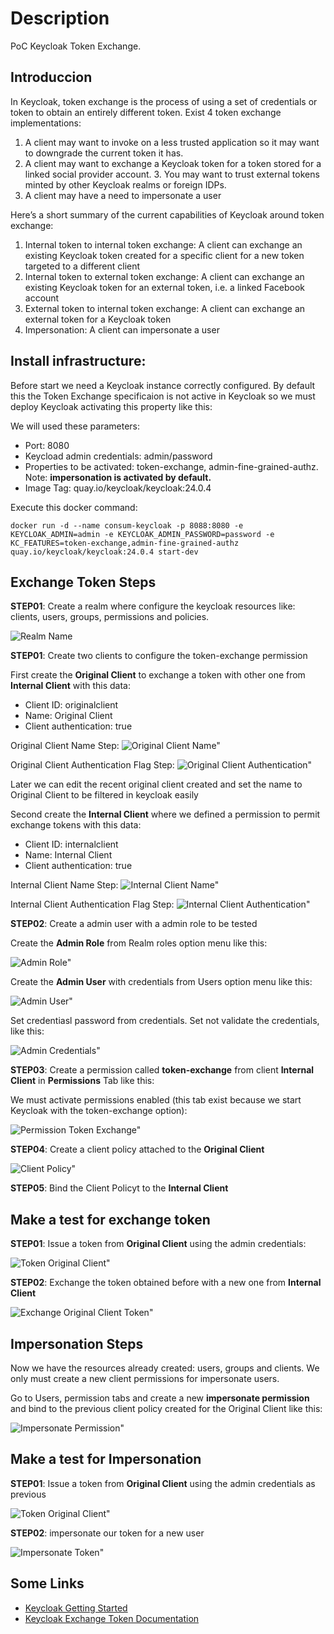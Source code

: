 # Description
PoC Keycloak Token Exchange.

## Introduccion

In Keycloak, token exchange is the process of using a set of credentials or token to obtain an entirely different token. Exist 4 token exchange implementations:

1. A client may want to invoke on a less trusted application so it may want to downgrade the current token it has.
2. A client may want to exchange a Keycloak token for a token stored for a linked social provider account. 3. You may want to trust external tokens minted by other Keycloak realms or foreign IDPs.
4. A client may have a need to impersonate a user

Here’s a short summary of the current capabilities of Keycloak around token exchange:

1. Internal token to internal token exchange: A client can exchange an existing Keycloak token created for a specific client for a new token targeted to a different client
2. Internal token to external token exchange: A client can exchange an existing Keycloak token for an external token, i.e. a linked Facebook account
3. External token to internal token exchange: A client can exchange an external token for a Keycloak token
4. Impersonation: A client can impersonate a user

## Install infrastructure:

Before start we need a Keycloak instance correctly configured. By default this the Token Exchange specificaion is not active in Keycloak so we must deploy Keycloak activating this property like this:

We will used these parameters:

- Port: 8080
- Keycload admin credentials: admin/password
- Properties to be activated: token-exchange, admin-fine-grained-authz. Note: **impersonation is activated by default.**
- Image Tag: quay.io/keycloak/keycloak:24.0.4

Execute this docker command:

```shell
docker run -d --name consum-keycloak -p 8088:8080 -e KEYCLOAK_ADMIN=admin -e KEYCLOAK_ADMIN_PASSWORD=password -e KC_FEATURES=token-exchange,admin-fine-grained-authz quay.io/keycloak/keycloak:24.0.4 start-dev
```

## Exchange Token Steps

**STEP01**: Create a realm where configure the keycloak resources like: clients, users, groups, permissions and policies.

![Realm Name](./images/realm-name.png "Realm Name")

**STEP01**: Create two clients to configure the token-exchange permission

First create the **Original Client** to exchange a token with other one from **Internal Client** with this data:

- Client ID: originalclient
- Name: Original Client
- Client authentication: true

Original Client Name Step:
![Original Client Name"](./images/original-client-name.png "Original Client Name")

Original Client Authentication Flag Step:
![Original Client Authentication"](./images/original-client-authentication.png "Original Client Authentication")

Later we can edit the recent original client created and set the name to  Original Client to be filtered in keycloak easily

Second create the **Internal Client** where we defined a permission to permit exchange tokens with this data:

- Client ID: internalclient
- Name: Internal Client
- Client authentication: true

Internal Client Name Step:
![Internal Client Name"](./images/internal-client-name.png "Internal Client Name")

Internal Client Authentication Flag Step:
![Internal Client Authentication"](./images/internal-client-authentication.png "Internal Client Authentication")

**STEP02**: Create a admin user with a admin role to be tested

Create the **Admin Role** from Realm roles option menu like this:

![Admin Role"](./images/admin-role.png "Admin Role")

Create the **Admin User** with credentials from Users option menu like this:

![Admin User"](./images/admin-user.png "Admin User")

Set credentiasl password from credentials. Set not validate the credentials, like this:

![Admin Credentials"](./images/admin-credentials.png "Admin Credentials")

**STEP03**: Create a permission called **token-exchange** from client **Internal Client** in **Permissions** Tab like this:

We must activate permissions enabled (this tab exist because we start Keycloak with the token-exchange option):

![Permission Token Exchange"](./images/permission-token-exchange.png "Permission Token Exchange")

**STEP04**: Create a client policy attached to the **Original Client**

![Client Policy"](./images/client-policy.png "Client Policy")

**STEP05**: Bind the Client Policyt to the **Internal Client**

## Make a test for exchange token

**STEP01**: Issue a token from **Original Client** using the admin credentials:

![Token Original Client"](./images/token-original-client.png "Token Original Client")

**STEP02**: Exchange the token obtained before with a new one from **Internal Client**

![Exchange Original Client Token"](./images/exchange-token-internal-client.png "Exchange Original Client Token")

## Impersonation Steps

Now we have the resources already created: users, groups and clients. We only must create a new client permissions for impersonate users.

Go to Users, permission tabs and create a new **impersonate permission** and bind to the previous client policy created for the Original Client like this:

![Impersonate Permission"](./images/impersonate-permission.png "Impersonate Permission")

## Make a test for Impersonation

**STEP01**: Issue a token from **Original Client** using the admin credentials as previous

![Token Original Client"](./images/token-original-client.png "Token Original Client")

**STEP02**: impersonate our token for a new user

![Impersonate Token"](./images/impersonate-token.png "Impersonate Token")

## Some Links

- [Keycloak Getting Started](https://www.keycloak.org/getting-started/getting-started-docker)
- [Keycloak Exchange Token Documentation](https://www.keycloak.org/docs/latest/securing_apps/#_token-exchange)

